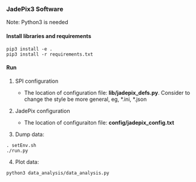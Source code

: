 ### JadePix3 Software

Note: Python3 is needed

#### Install libraries and requirements
```shell script
pip3 install -e .
pip3 install -r requirements.txt
```

#### Run
1. SPI configuration
    * The location of configuration file: __lib/jadepix_defs.py__. Consider to change the style be more general, eg, *.ini, *.json
2. JadePix configuration
    * The location of configuraiton file: __config/jadepix_config.txt__ 

3. Dump data:
```shell script
. setEnv.sh
./run.py
```

4. Plot data:
```shell script
python3 data_analysis/data_analysis.py
```